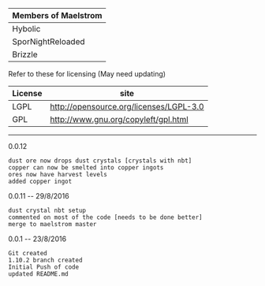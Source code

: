 |Members of Maelstrom|
|------|
|<div Title="Goes by many names like: Glacyer, Nadir Rift, That one guy from twitter">Hybolic</div>|
|<div Title="The names Spor or SNR are also used">SporNightReloaded</div>|
|Brizzle|

Refer to these for licensing (May need updating)

| License | site |
|------|-----|
| LGPL | http://opensource.org/licenses/LGPL-3.0
| GPL | http://www.gnu.org/copyleft/gpl.html



------------------------






0.0.12
```
dust ore now drops dust crystals [crystals with nbt]
copper can now be smelted into copper ingots
ores now have harvest levels
added copper ingot
```
0.0.11 -- 29/8/2016
```
dust crystal nbt setup
commented on most of the code [needs to be done better]
merge to maelstrom master
```
0.0.1 -- 23/8/2016
```
Git created
1.10.2 branch created
Initial Push of code
updated README.md
```
